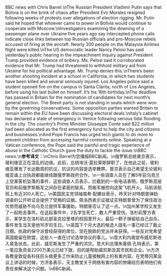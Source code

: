 BBC news with Chris Barrel.\nThe Russian President Vladimir Putin says that Bolivia is on the brink of chaos after President Evo Morales resigned following weeks of protests over allegations of election rigging. Mr. Putin said he hoped that whoever came to power in Bolivia would continue to cooperate with Moscow.\nInvestigators examining the downing of a passenger plane over Ukraine five years ago say intercepted phone calls indicate close links between top Russian officials and pro-Moscow rebels accused of firing at the aircraft. Nearly 300 people on the Malaysia Airlines flight were killed.\nThe US democratic leader Nancy Pelosi has said yesterday’s public hearing in the impeachment inquiry against President Trump provided evidence of bribery. Ms. Pelosi said it corroborated evidence that Mr. Trump had threatened to withhold military aid from Ukraine for his political advantage. Mr. Trump denies this.\nThere’s been another shooting incident at a school in California, in which two students have been killed and several seriously injured. Los Angeles police said a student opened fire on the campus in Santa Clarita, north of Los Angeles, before using his last bullet on himself. It’s his 16th birthday.\nThe deadline has passed in Britain for the nomination of candidates for next month’s general election. The Brexit party is not standing in seats which were won by the governing conservatives. Some opposition parties wanted Britain to remain within the EU have been discussing electoral deals.\nItaly’s cabinet has declared a state of emergency in Venice following serious tidal flooding in the city. The country’s Prime Minister Giuseppe Conte said $22 million had been allocated as the first emergency fund to help the city and citizens and businesses.\nAnd Pope Francis has urged tech giants to do more to prevent children from accessing harmful contents online. Speaking at a Vatican conference, the Pope said the painful and tragic experience of abuse in the Catholic Church gave the duty to tackle the issue.\nBBC news.\n**参考译文：**\nChris Barrel为您播报BBC新闻。\n俄罗斯总统普京表示，玻利维亚正在混乱的边缘。此前，总统埃沃·莫拉莱斯辞职了，在他此之前，玻利维亚爆发了长达数周的抗议，抗议的内容是选举舞弊。普京表示自己希望无论玻利维亚谁上台执政都能继续跟俄罗斯政府合作。\n一些调查人员在了解5年前乌克兰上空某客机坠落的事件，这些调查人员表示，拦截到的一些电话表明，俄罗斯高层官员和前俄罗斯叛军之间存在紧密的联系，而叛军被控向这架飞机开火。马航该航班上有近300人死亡。\n美国民主党领袖南希·配螺丝表示，昨天针对特朗普弹劾调查的公开听证会提供了受贿的证据。佩洛西表示证据证实特朗普曾为了保住政治优势而威胁不向乌克兰提供军事援助。特朗普否认了这一点。\n加州某学校又发生了一起枪击事件。在这起事件中，2名学生死亡，数人严重受伤。洛杉矶警方表示，某学生在洛杉矶北部圣克拉里塔的校园里开火，最后一颗子弹留给自己自杀。事件发生当天是他16岁的生日。\n英国下个月大选的候选人提名一事已经过了截止日期。执政的保守派曾经获得的席位，现在脱欧的党派并未获得。一些反对党希望英国能留在欧盟，这些人一直在讨论选举协议的事儿。\n意大利内阁宣布威尼斯进入紧急状态，此前，威尼斯发生了严重的洪灾。意大利总理朱塞佩·孔特表示，第一笔应急资金2200万美元已经下拨，目的是帮助威尼斯及其市民和企业。\n方济各教皇敦促各科技巨头做更多工作来防止儿童接触网上的有害内容。在梵蒂冈某会议上讲话的时候，方济各表示，天主教堂关于网络有害内容的惨痛经历表明他们有责任来解决这个问题。\nBBC新闻。
        